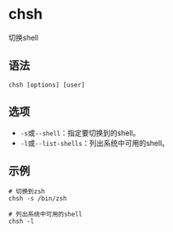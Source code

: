 # chsh

切换shell

## 语法
```shell
chsh [options] [user]
```

## 选项
- `-s`或`--shell`：指定要切换到的shell。
- `-l`或`--list-shells`：列出系统中可用的shell。

## 示例
```shell
# 切换到zsh
chsh -s /bin/zsh

# 列出系统中可用的shell
chsh -l
```
